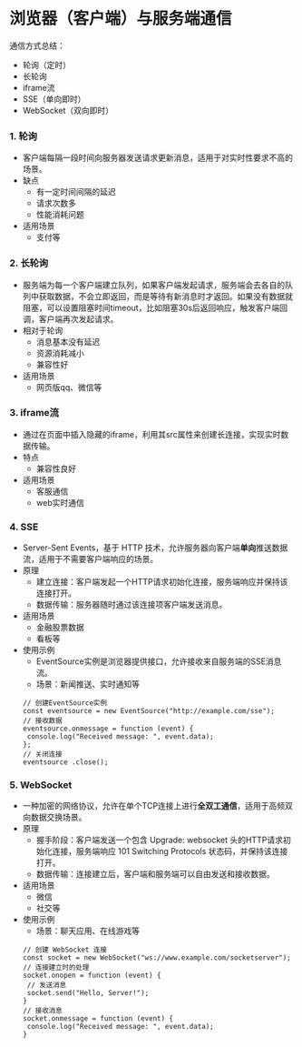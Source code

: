 # 浏览器（客户端）与服务端通信

通信方式总结：
+  轮询（定时）
+  长轮询
+  iframe流
+  SSE（单向即时）
+  WebSocket（双向即时）

### 1. 轮询
+  客户端每隔一段时间向服务器发送请求更新消息，适用于对实时性要求不高的场景。
+  缺点
    *  有一定时间间隔的延迟
    *  请求次数多
    *  性能消耗问题
+  适用场景
    *  支付等

### 2. 长轮询
+  服务端为每一个客户端建立队列，如果客户端发起请求，服务端会去各自的队列中获取数据，不会立即返回，而是等待有新消息时才返回。如果没有数据就阻塞，可以设置阻塞时间timeout，比如阻塞30s后返回响应，触发客户端回调，客户端再次发起请求。
+  相对于轮询
    *  消息基本没有延迟
    *  资源消耗减小
    *  兼容性好
+  适用场景
    *  网页版qq、微信等

### 3. iframe流
+  通过在页面中插入隐藏的iframe，利用其src属性来创建长连接，实现实时数据传输。
+  特点
    *  兼容性良好
+  适用场景
    *  客服通信
    *  web实时通信

### 4. SSE
+  Server-Sent Events，基于 HTTP 技术，允许服务器向客户端**单向**推送数据流，适用于不需要客户端响应的场景。
+  原理
    *  建立连接：客户端发起一个HTTP请求初始化连接，服务端响应并保持该连接打开。
    *  数据传输：服务器随时通过该连接项客户端发送消息。
+  适用场景
    *  金融股票数据
    *  看板等
+  使用示例
    *  EventSource实例是浏览器提供接口，允许接收来自服务端的SSE消息流。
    *  场景：新闻推送、实时通知等
    ```
    // 创建EventSource实例
    const eventsource = new EventSource("http://example.com/sse");
    // 接收数据
    eventsource.onmessage = function (event) {
     console.log("Received message: ", event.data);
    };
    // 关闭连接
    eventsource .close();
    ```

### 5. WebSocket
+  一种加密的网络协议，允许在单个TCP连接上进行**全双工通信**，适用于高频双向数据交换场景。
+  原理
    *  握手阶段：客户端发送一个包含 Upgrade: websocket 头的HTTP请求初始化连接，服务端响应 101 Switching Protocols 状态码，并保持该连接打开。
    *  数据传输：连接建立后，客户端和服务端可以自由发送和接收数据。
+  适用场景
    *  微信
    *  社交等
+  使用示例
    *  场景：聊天应用、在线游戏等
    ```
    // 创建 WebSocket 连接
    const socket = new WebSocket("ws://www.example.com/socketserver");
    // 连接建立时的处理
    socket.onopen = function (event) {
     // 发送消息
     socket.send("Hello, Server!");
    }
    // 接收消息
    socket.onmessage = function (event) {
     console.log("Received message: ", event.data);
    }
    ```


